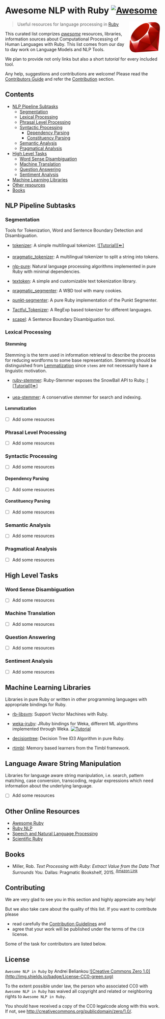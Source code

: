 # Awesome NLP with Ruby [![Awesome](https://cdn.rawgit.com/sindresorhus/awesome/d7305f38d29fed78fa85652e3a63e154dd8e8829/media/badge.svg)](https://github.com/sindresorhus/awesome)

[<img src="assets/Ruby_Logo.jpg" align="right" width="100px" height="100px" />](https://www.ruby-lang.org/en/)

> Useful resources for language processing in [Ruby](https://www.ruby-lang.org/en/)

This curated list comprizes [_awesome_](https://github.com/sindresorhus/awesome/blob/master/awesome.md)
resources, libraries, information sources about Computational Processing
of Human Languages with Ruby. This list comes from our day to day work
on Language Models and NLP Tools.

We plan to provide not only links but also a short _tutorial_ for every included tool.

Any help, suggestions and contributions are welcome! Please read the
[Contributors Guide](CONTRIBUTING.md) and refer the [Contribution](#contributing) section.

## Contents

* [NLP Pipeline Subtasks](#nlp-pipeline-subtasks)
  * [Segmentation](#segmentation)
  * [Lexical Processing](#lexical-processing)
  * [Phrasal Level Processing](#phrasal-level-processing)
  * [Syntactic Processing](#syntactic-processing)
    * [Dependency Parsing](#dependency-parsing)
    * [Constituency Parsing](#constituency-parsing)
  * [Semantic Analysis](#semantic-analysis)
  * [Pragmatical Analysis](#pragmatic-analysis)
* [High Level Tasks](#high-level-tasks)
  * [Word Sense Disambiguation](#word-sense-disambiguation)
  * [Machine Translation](#machine-translation)
  * [Question Answering](#question-answering)
  * [Sentiment Analysis](#sentiment-analysis)
* [Machine Learning Libraries](#machine-learning-libraries)
* [Other resources](#other-online-resources)
* [Books](#books)

## NLP Pipeline Subtasks

### Segmentation

Tools for Tokenization, Word and Sentence Boundary Detection and Disambiguation.

  * [tokenizer](https://github.com/arbox/tokenizer):
  A simple multilingual tokenizer. [![Tutorial][:fast_forward:]](tutorials/tokenizer.md)

  * [pragmatic_tokenizer](https://github.com/diasks2/pragmatic_tokenizer):
  A multilingual tokenizer to split a string into tokens.

  * [nlp-pure](https://github.com/parhamr/nlp-pure):
  Natural language processing algorithms implemented in pure Ruby with minimal dependencies.

  * [textoken](https://github.com/manorie/textoken):
  A simple and customizable text tokenization library.

  * [pragmatic_segmenter](https://github.com/diasks2/pragmatic_segmenter):
  A WBD tool with many cookies.

  * [punkt-segmenter](https://github.com/lfcipriani/punkt-segmenter):
  A pure Ruby implementation of the Punkt Segmenter.

  * [Tactful_Tokenizer](https://github.com/zencephalon/Tactful_Tokenizer):
  A RegExp based tokenizer for different languages.

  * [scapel](https://github.com/louismullie/scalpel):
  A Sentence Boundary Disambiguation tool.

### Lexical Processing

#### Stemming

Stemming is the term used in information retrieval to describe the process for
reducing wordforms to some base representation. Stemming should be distinguished
from [Lemmatization](#lemmatization) since `stems` are not necessarily have
a linguistic motivation.

* [ruby-stemmer](https://github.com/aurelian/ruby-stemmer):
  Ruby-Stemmer exposes the SnowBall API to Ruby. [![Tutorial][:fast_forward:]](tutorials/ruby-stemmer.md)

* [uea-stemmer](https://github.com/ealdent/uea-stemmer):
  A conservative stemmer for search and indexing.

#### Lemmatization
- [ ] Add some resources

### Phrasal Level Processing
- [ ] Add some resources

### Syntactic Processing
- [ ] Add some resources

#### Dependency Parsing
- [ ] Add some resources

#### Constituency Parsing
- [ ] Add some resources

### Semantic Analysis
- [ ] Add some resources

### Pragmatical Analysis
- [ ] Add some resources

## High Level Tasks

### Word Sense Disambiguation
- [ ] Add some resources

### Machine Translation
- [ ] Add some resources

### Question Answering
- [ ] Add some resources

### Sentiment Analysis
- [ ] Add some resources


## Machine Learning Libraries

Libraries in pure Ruby or written in other programming languages with appropriate bindings for Ruby.

* [rb-libsvm](https://github.com/febeling/rb-libsvm):
  Support Vector Machines with Ruby.

* [weka-jruby](https://github.com/paulgoetze/weka-jruby):
  JRuby bindings for Weka, different ML algorithms implemented through Weka.
  [![Tutorial][tutorial-present]](tutorials/weka-jruby.md)

* [decisiontree](https://github.com/igrigorik/decisiontree):
  Decision Tree ID3 Algorithm in pure Ruby.

* [rtimbl](https://github.com/maspwr/rtimbl):
  Memory based learners from the Timbl framework.

## Language Aware String Manipulation

Libraries for language aware string manipulation, i.e. search, pattern matching,
case conversion, transcoding, regular expressions which need information about
the underlying language.

- [ ] Add some resources

## Other Online Resources

* [Awesome Ruby](https://github.com/markets/awesome-ruby#natural-language-processing)
* [Ruby NLP](https://github.com/diasks2/ruby-nlp)
* [Speech and Natural Language Processing](https://github.com/edobashira/speech-language-processing)
* [Scientific Ruby](http://sciruby.com/)

## Books

*  Miller, Rob. _Text Processing with Ruby: Extract Value from the Data That Surrounds You._
   Dallas: Pragmatic Bookshelf, 2015.
   <sup>[Amazon Link](http://www.amazon.com/Text-Processing-Ruby-Extract-Surrounds/dp/1680500708/)</sup>


## Contributing

We are very glad to see you in this section and highly appreciate any help!

But we also take care about the quality of this list. If you want to contribute please

- read carefully the [Contribution Guidelines](CONTRIBUTING.md) and
- agree that your work will be published under the terms of the `CC0` license.

Some of the task for contributors are listed below.

## License

`Awesome NLP in Ruby` by Andrei Beliankou [![Creative Commons Zero 1.0]
(http://img.shields.io/badge/License-CC0-green.svg)](https://creativecommons.org/publicdomain/zero/1.0/)

To the extent possible under law, the person who associated CC0 with
`Awesome NLP in Ruby` has waived all copyright and related or neighboring rights
to `Awesome NLP in Ruby`.

You should have received a copy of the CC0 legalcode along with this
work. If not, see <http://creativecommons.org/publicdomain/zero/1.0/>.

<!--- Links --->
[ruby]: https://img.shields.io/badge/L%3A-Ruby-red.svg
[jruby]: https://img.shields.io/badge/L%3A-JRuby-yellowgreen.svg
[java]: https://img.shields.io/badge/L%3A-Java-yellow.svg
[c]: https://img.shields.io/badge/L%3A-C-brightgreen.svg
[cpp]: https://img.shields.io/badge/L%3A-C%2B%2B-green.svg
[tutorial-present]: https://img.shields.io/badge/Tutorial-%E2%9C%85-green.svg
[tutorial-missing]: https://img.shields.io/badge/Tutorial-%E2%9C%98-lightgrey.svg
